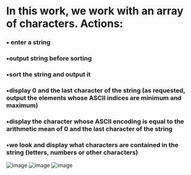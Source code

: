 # In this work, we work with an array of characters. Actions:
### • enter a string
### •output string before sorting
### •sort the string and output it
### •display 0 and the last character of the string (as requested, output the elements whose ASCII indices are minimum and maximum)
### •display the character whose ASCII encoding is equal to the arithmetic mean of 0 and the last character of the string
### •we look and display what characters are contained in the string (letters, numbers or other characters)
![image](https://user-images.githubusercontent.com/90961411/150689534-269f6e55-4e26-4eb8-ab69-ca2a1274b073.png)
![image](https://user-images.githubusercontent.com/90961411/150689570-e478e6df-eddd-41ba-b01c-0b93386b36ac.png)
![image](https://user-images.githubusercontent.com/90961411/150689593-590cb779-83f7-4859-8fdf-fcb9ec169d17.png)
